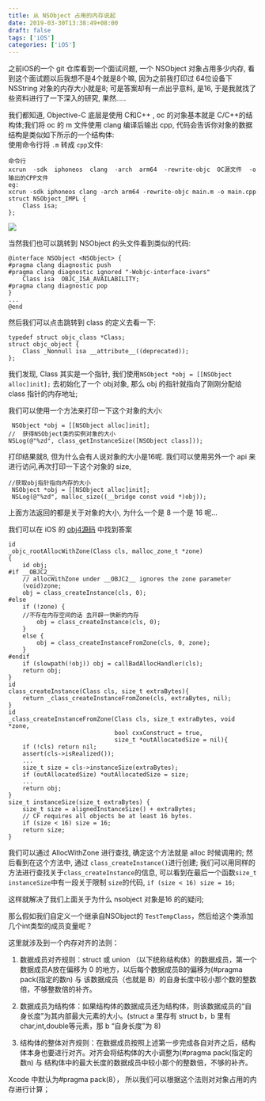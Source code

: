 ```yaml
---
title: 从 NSObject 占用的内存说起
date: 2019-03-30T13:38:49+08:00 
draft: false
tags: ['iOS']
categories: ['iOS']
---
```


之前iOS的一个 git 仓库看到一个面试问题, 一个 NSObject 对象占用多少内存, 看到这个面试题以后我想不是4个就是8个嘛, 因为之前我打印过 64位设备下 NSString 对象的内存大小就是8; 可是答案却有一点出乎意料, 是16, 于是我就找了些资料进行了一下深入的研究, 果然.....
<!-- more -->
我们都知道, Objective-C 底层是使用 C和C++ , oc 的对象基本就是 C/C++的结构体;我们将 oc 的 m 文件使用 clang 编译后输出 cpp, 代码会告诉你对象的数据结构是类似如下所示的一个结构体:  
使用命令行将 `.m` 转成 `cpp`文件:

```
命令行
xcrun  -sdk  iphoneos  clang  -arch  arm64  -rewrite-objc  OC源文件  -o  输出的CPP文件
eg:
xcrun -sdk iphoneos clang -arch arm64 -rewrite-objc main.m -o main.cpp
struct NSObject_IMPL {
    Class isa;
};
```

![](https://img.52smile.vip/2019-04-11-033022.jpg)

当然我们也可以跳转到 NSObject 的头文件看到类似的代码:

```
@interface NSObject <NSObject> {
#pragma clang diagnostic push
#pragma clang diagnostic ignored "-Wobjc-interface-ivars"
    Class isa  OBJC_ISA_AVAILABILITY;
#pragma clang diagnostic pop
}
...
@end
```

然后我们可以点击跳转到 class 的定义去看一下:

```
typedef struct objc_class *Class;
struct objc_object {
    Class _Nonnull isa __attribute__((deprecated));
};
```

我们发现, Class 其实是一个指针, 我们使用`NSObject *obj = [[NSObject alloc]init];` 去初始化了一个 obj对象, 那么 obj 的指针就指向了刚刚分配给 class 指针的内存地址;

我们可以使用一个方法来打印一下这个对象的大小:

```
 NSObject *obj = [[NSObject alloc]init];
//  获得NSObject类的实例对象的大小
NSLog(@"%zd", class_getInstanceSize([NSObject class]));
```

打印结果就8, 但为什么会有人说对象的大小是16呢. 我们可以使用另外一个 api 来进行访问,再次打印一下这个对象的 size,

```
//获取obj指针指向内存的大小
 NSObject *obj = [[NSObject alloc]init];
 NSLog(@"%zd", malloc_size((__bridge const void *)obj));
```

上面方法返回的都是关于对象的大小, 为什么一个是 8 一个是 16 呢...

我们可以在 iOS 的 [obj4源码](https://opensource.apple.com/tarballs/objc4/) 中找到答案

```
id
_objc_rootAllocWithZone(Class cls, malloc_zone_t *zone)
{
    id obj;
#if __OBJC2__
    // allocWithZone under __OBJC2__ ignores the zone parameter
    (void)zone;
    obj = class_createInstance(cls, 0);
#else
    if (!zone) {
    //不存在内存空间的话 去开辟一快新的内存
        obj = class_createInstance(cls, 0);
    }
    else {
        obj = class_createInstanceFromZone(cls, 0, zone);
    }
#endif
    if (slowpath(!obj)) obj = callBadAllocHandler(cls);
    return obj;
}
id
class_createInstance(Class cls, size_t extraBytes){
    return _class_createInstanceFromZone(cls, extraBytes, nil);
}
id
_class_createInstanceFromZone(Class cls, size_t extraBytes, void *zone,
                              bool cxxConstruct = true,
                              size_t *outAllocatedSize = nil){
    if (!cls) return nil;
    assert(cls->isRealized());
    ...
    size_t size = cls->instanceSize(extraBytes);
    if (outAllocatedSize) *outAllocatedSize = size;
    ...
    return obj;
}
size_t instanceSize(size_t extraBytes) {
    size_t size = alignedInstanceSize() + extraBytes;
    // CF requires all objects be at least 16 bytes.
    if (size < 16) size = 16;
    return size;
}
```

我们可以通过 AllocWithZone 进行查找, 确定这个方法就是 alloc 时候调用的; 然后看到在这个方法中, 通过 `class_createInstance()`进行创建; 我们可以用同样的方法进行查找关于`class_createInstance`的信息, 可以看到在最后一个函数`size_t instanceSize`中有一段关于限制 `size`的代码, `if (size < 16) size = 16;`

这样就解决了我们上面关于为什么 nsobject 对象是16 的的疑问;

那么假如我们自定义一个继承自NSObject的 `TestTempClass`，然后给这个类添加几个int类型的成员变量呢？

这里就涉及到一个内存对齐的法则：

1.  数据成员对齐规则：struct 或 union （以下统称结构体）的数据成员，第一个数据成员A放在偏移为 0 的地方，以后每个数据成员B的偏移为(#pragma pack(指定的数n) 与 该数据成员（也就是 B）的自身长度中较小那个数的整数倍，不够整数倍的补齐。

1.  数据成员为结构体：如果结构体的数据成员还为结构体，则该数据成员的“自身长度”为其内部最大元素的大小。(struct a 里存有 struct b，b 里有char,int,double等元素，那 b “自身长度”为 8)
2.  结构体的整体对齐规则：在数据成员按照上述第一步完成各自对齐之后，结构体本身也要进行对齐。对齐会将结构体的大小调整为(#pragma pack(指定的数n) 与 结构体中的最大长度的数据成员中较小那个的整数倍，不够的补齐。

Xcode 中默认为#pragma pack(8）， 所以我们可以根据这个法则对对象占用的内存进行计算；
